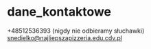 # dane_kontaktowe

+48512536393 (nigdy nie odbieramy słuchawki)
snedielko@najliepszapizzeria.edu.cdv.pl
